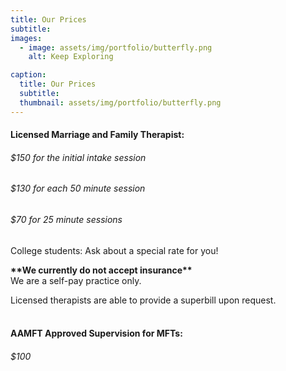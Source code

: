 ```yaml
---
title: Our Prices
subtitle: 
images:
  - image: assets/img/portfolio/butterfly.png
    alt: Keep Exploring

caption:
  title: Our Prices
  subtitle: 
  thumbnail: assets/img/portfolio/butterfly.png
---
```


<h4>Licensed Marriage and Family Therapist:</h4>
<h6>$150 for the initial intake session</h6>
<h6>$130 for each 50 minute session</h6>
<h6>$70 for 25 minute sessions</h6>

College students: Ask about a special rate for you!<br>

**\*\*We currently do not accept insurance\*\***<br>
 We are a self-pay practice only. 

Licensed therapists are able to provide a superbill upon request.
<br><br>
<h4>AAMFT Approved Supervision for MFTs:</h4>
<h6>$100</h6>

